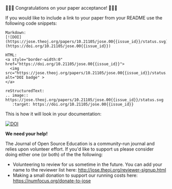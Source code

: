 :tada::tada::tada: Congratulations on your paper acceptance! :tada::tada::tada:

If you would like to include a link to your paper from your README use the following code snippets:

```
Markdown:
[![DOI](https://jose.theoj.org/papers/10.21105/jose.00{{issue_id}}/status.svg)](https://doi.org/10.21105/jose.00{{issue_id}})

HTML:
<a style="border-width:0" href="https://doi.org/10.21105/jose.00{{issue_id}}">
  <img src="https://jose.theoj.org/papers/10.21105/jose.00{{issue_id}}/status.svg" alt="DOI badge" >
</a>

reStructuredText:
.. image:: https://jose.theoj.org/papers/10.21105/jose.00{{issue_id}}/status.svg
   :target: https://doi.org/10.21105/jose.00{{issue_id}}
```
This is how it will look in your documentation:

[![DOI](https://jose.theoj.org/papers/10.21105/jose.00{{issue_id}}/status.svg)](https://doi.org/10.21105/jose.00{{issue_id}})

**We need your help!**

The Journal of Open Source Education is a community-run journal and relies upon volunteer effort. If you'd like to support us please consider doing either one (or both) of the the following:

- Volunteering to review for us sometime in the future. You can add your name to the reviewer list here: http://jose.theoj.org/reviewer-signup.html
- Making a small donation to support our running costs here: https://numfocus.org/donate-to-jose
